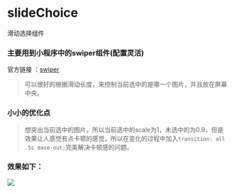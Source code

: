 # slideChoice
滑动选择组件

### 主要用到小程序中的swiper组件(配置灵活)

官方链接 ：[swiper](https://developers.weixin.qq.com/miniprogram/dev/component/swiper.html?search-key=%20swiper)

> 可以很好的根据滑动长度，来控制当前选中的是哪一个图片，并且放在屏幕中央。

### 小小的优化点

> 想突出当前选中的图片，所以当前选中的scale为1，未选中的为0.9，但是效果让人感觉有点卡顿的感觉，所以在变化的过程中加入`transition: all .5s ease-out;`完美解决卡顿感的问题。

### 效果如下：

<image src="./choice.gif"></image>
